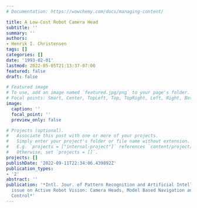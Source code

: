 ```yaml
---
# Documentation: https://wowchemy.com/docs/managing-content/

title: A Low-Cost Robot Camera Head
subtitle: ''
summary: ''
authors:
- Henrik I. Christensen
tags: []
categories: []
date: '1993-02-01'
lastmod: 2022-05-05T21:13:37-07:00
featured: false
draft: false

# Featured image
# To use, add an image named `featured.jpg/png` to your page's folder.
# Focal points: Smart, Center, TopLeft, Top, TopRight, Left, Right, BottomLeft, Bottom, BottomRight.
image:
  caption: ''
  focal_point: ''
  preview_only: false

# Projects (optional).
#   Associate this post with one or more of your projects.
#   Simply enter your project's folder or file name without extension.
#   E.g. `projects = ["internal-project"]` references `content/project/deep-learning/index.md`.
#   Otherwise, set `projects = []`.
projects: []
publishDate: '2022-09-11T22:34:06.439892Z'
publication_types:
- '2'
abstract: ''
publication: '*Intl. Jour. of Pattern Recognition and Artificial Intelligence. Special
  issue on Active Robot Vision: Camera Heads, Model Based Navigation and Reactive
  Control*'
---
```

